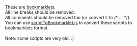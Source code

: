 These are <a href="http://en.wikipedia.org/wiki/Bookmarklet">bookmarklets</a>.<br/>
All line breaks should be removed.<br/>
All comments should be removed too (or convert it to /* ... */).<br/>
You can use <a href="AkelPad_scripts/blob/master/scriptToBookmarklet.js">scriptToBookmarklet.js</a> to convert these scripts to bookmarklets format.<br/>
<br/>
Note: some scripts are very old. :)